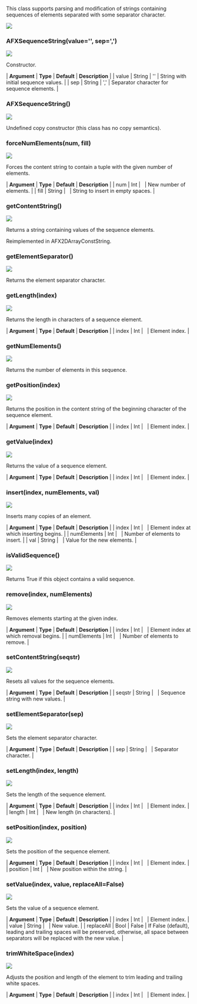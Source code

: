 This class supports parsing and modification of strings containing sequences of elements separated with some separator character.

![](https://help.3ds.com/2023/English/DSSIMULIA_Established/SIMACAERefImages/gui-afxsequencestring.png)

### AFXSequenceString(value='', sep=',')  
![](https://help.3ds.com/2023/English/DSSIMULIA_Established/IconsReference/butix_top_wline.png)

Constructor.

| **Argument** | **Type** | **Default** | **Description** |
| value | String | '' | String with initial sequence values. |
| sep | String | ',' | Separator character for sequence elements. |

### AFXSequenceString()  
![](https://help.3ds.com/2023/English/DSSIMULIA_Established/IconsReference/butix_top_wline.png)

Undefined copy constructor (this class has no copy semantics).

### forceNumElements(num, fill)  
![](https://help.3ds.com/2023/English/DSSIMULIA_Established/IconsReference/butix_top_wline.png)

Forces the content string to contain a tuple with the given number of elements.

| **Argument** | **Type** | **Default** | **Description** |
| num | Int |   | New number of elements. |
| fill | String |   | String to insert in empty spaces. |

### getContentString()  
![](https://help.3ds.com/2023/English/DSSIMULIA_Established/IconsReference/butix_top_wline.png)

Returns a string containing values of the sequence elements.

Reimplemented in AFX2DArrayConstString.

### getElementSeparator()  
![](https://help.3ds.com/2023/English/DSSIMULIA_Established/IconsReference/butix_top_wline.png)

Returns the element separator character.

### getLength(index)  
![](https://help.3ds.com/2023/English/DSSIMULIA_Established/IconsReference/butix_top_wline.png)

Returns the length in characters of a sequence element.

| **Argument** | **Type** | **Default** | **Description** |
| index | Int |   | Element index. |

### getNumElements()  
![](https://help.3ds.com/2023/English/DSSIMULIA_Established/IconsReference/butix_top_wline.png)

Returns the number of elements in this sequence.

### getPosition(index)  
![](https://help.3ds.com/2023/English/DSSIMULIA_Established/IconsReference/butix_top_wline.png)

Returns the position in the content string of the beginning character of the sequence element.

| **Argument** | **Type** | **Default** | **Description** |
| index | Int |   | Element index. |

### getValue(index)  
![](https://help.3ds.com/2023/English/DSSIMULIA_Established/IconsReference/butix_top_wline.png)

Returns the value of a sequence element.

| **Argument** | **Type** | **Default** | **Description** |
| index | Int |   | Element index. |

### insert(index, numElements, val)  
![](https://help.3ds.com/2023/English/DSSIMULIA_Established/IconsReference/butix_top_wline.png)

Inserts many copies of an element.

| **Argument** | **Type** | **Default** | **Description** |
| index | Int |   | Element index at which inserting begins. |
| numElements | Int |   | Number of elements to insert. |
| val | String |   | Value for the new elements. |

### isValidSequence()  
![](https://help.3ds.com/2023/English/DSSIMULIA_Established/IconsReference/butix_top_wline.png)

Returns True if this object contains a valid sequence.

### remove(index, numElements)  
![](https://help.3ds.com/2023/English/DSSIMULIA_Established/IconsReference/butix_top_wline.png)

Removes elements starting at the given index.

| **Argument** | **Type** | **Default** | **Description** |
| index | Int |   | Element index at which removal begins. |
| numElements | Int |   | Number of elements to remove. |

### setContentString(seqstr)  
![](https://help.3ds.com/2023/English/DSSIMULIA_Established/IconsReference/butix_top_wline.png)

Resets all values for the sequence elements.

| **Argument** | **Type** | **Default** | **Description** |
| seqstr | String |   | Sequence string with new values. |

### setElementSeparator(sep)  
![](https://help.3ds.com/2023/English/DSSIMULIA_Established/IconsReference/butix_top_wline.png)

Sets the element separator character.

| **Argument** | **Type** | **Default** | **Description** |
| sep | String |   | Separator character. |

### setLength(index, length)  
![](https://help.3ds.com/2023/English/DSSIMULIA_Established/IconsReference/butix_top_wline.png)

Sets the length of the sequence element.

| **Argument** | **Type** | **Default** | **Description** |
| index | Int |   | Element index. |
| length | Int |   | New length (in characters). |

### setPosition(index, position)  
![](https://help.3ds.com/2023/English/DSSIMULIA_Established/IconsReference/butix_top_wline.png)

Sets the position of the sequence element.

| **Argument** | **Type** | **Default** | **Description** |
| index | Int |   | Element index. |
| position | Int |   | New position within the string. |

### setValue(index, value, replaceAll=False)  
![](https://help.3ds.com/2023/English/DSSIMULIA_Established/IconsReference/butix_top_wline.png)

Sets the value of a sequence element.

| **Argument** | **Type** | **Default** | **Description** |
| index | Int |   | Element index. |
| value | String |   | New value. |
| replaceAll | Bool | False | If False (default), leading and trailing spaces will be preserved, otherwise, all space between separators will be replaced with the new value. |

### trimWhiteSpace(index)  
![](https://help.3ds.com/2023/English/DSSIMULIA_Established/IconsReference/butix_top_wline.png)

Adjusts the position and length of the element to trim leading and trailing white spaces.

| **Argument** | **Type** | **Default** | **Description** |
| index | Int |   | Element index. |
